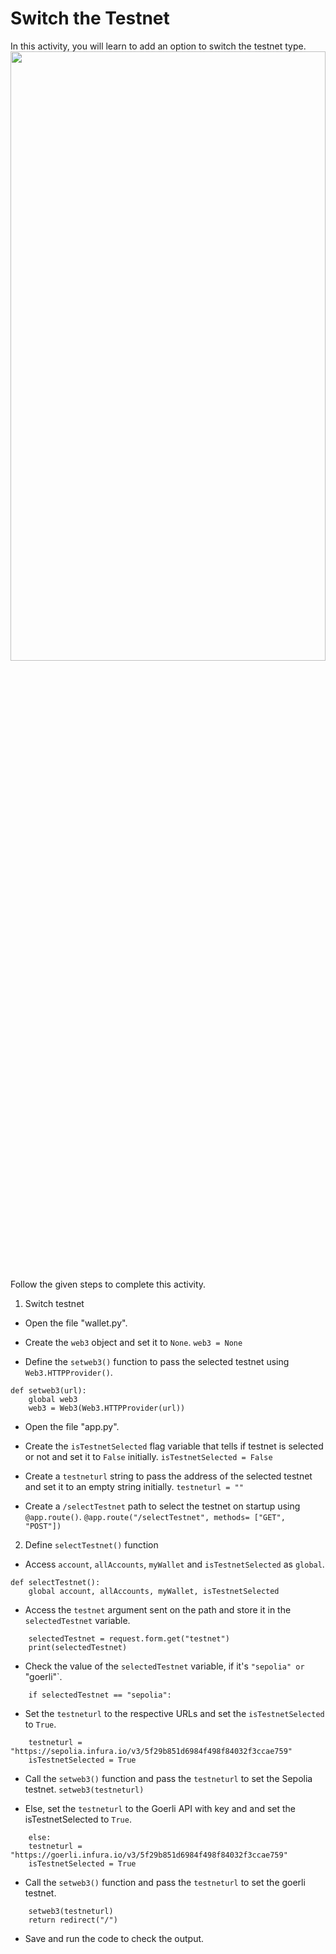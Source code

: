 Switch the Testnet
======================
In this activity, you will learn to add an option to switch the testnet type.
<img src= "https://s3.amazonaws.com/media-p.slid.es/uploads/1525749/images/10759127/C100AA1.gif" width = "100%" height = "50%">


Follow the given steps to complete this activity.


1. Switch testnet
* Open the file "wallet.py".


* Create the `web3` object and set it to `None`.
`web3 = None`
 
* Define the `setweb3()` function to pass the selected testnet using `Web3.HTTPProvider()`. 
```
def setweb3(url):
    global web3
    web3 = Web3(Web3.HTTPProvider(url))
```


* Open the file "app.py".


* Create the `isTestnetSelected` flag variable that tells if testnet is selected or not and set it to `False` initially.
`isTestnetSelected = False`


* Create a `testneturl` string to pass the address of the selected testnet and set it to an empty string initially.
`testneturl = ""`


* Create a `/selectTestnet` path to select the testnet on startup using `@app.route()`.
`@app.route("/selectTestnet", methods= ["GET", "POST"])`


2. Define `selectTestnet()` function
* Access `account`, `allAccounts`, `myWallet` and `isTestnetSelected` as `global`.
```
def selectTestnet(): 
    global account, allAccounts, myWallet, isTestnetSelected
```
   
* Access the `testnet` argument sent on the path and store it in the `selectedTestnet` variable. 
```
    selectedTestnet = request.form.get("testnet")
    print(selectedTestnet)
```


* Check the value of the `selectedTestnet` variable, if it's `"sepolia" or `"goerli"`. 
```
    if selectedTestnet == "sepolia":
```


* Set the `testneturl` to the respective URLs and set the `isTestnetSelected` to `True`. 
```
    testneturl = "https://sepolia.infura.io/v3/5f29b851d6984f498f84032f3ccae759"
    isTestnetSelected = True
```


* Call the `setweb3()` function and pass the `testneturl` to set the Sepolia testnet.
`setweb3(testneturl)`
    
* Else, set the `testneturl` to the Goerli API with key and and set the isTestnetSelected to `True`. 
```
    else:
    testneturl = "https://goerli.infura.io/v3/5f29b851d6984f498f84032f3ccae759"
    isTestnetSelected = True
```


* Call the `setweb3()` function and pass the `testneturl` to set the goerli testnet.
```
    setweb3(testneturl)
    return redirect("/")
```


* Save and run the code to check the output.
